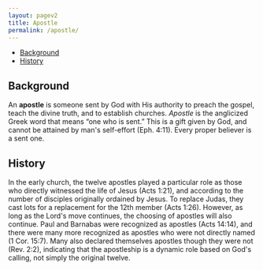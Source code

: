 ```yaml
---
layout: pagev2
title: Apostle
permalink: /apostle/
---
```

- [Background](#background)
- [History](#history)

## Background

An **apostle** is someone sent by God with His authority to preach the gospel, teach the divine truth, and to establish churches. *Apostle* is the anglicized Greek word that means “one who is sent.” This is a gift given by God, and cannot be attained by man's self-effort (Eph. 4:11). Every proper believer is a sent one. 

## History

In the early church, the twelve apostles played a particular role as those who directly witnessed the life of Jesus (Acts 1:21), and according to the number of disciples originally ordained by Jesus. To replace Judas, they cast lots for a replacement for the 12th member (Acts 1:26). However, as long as the Lord's move continues, the choosing of apostles will also continue. Paul and Barnabas were recognized as apostles (Acts 14:14), and there were many more recognized as apostles who were not directly named (1 Cor. 15:7). Many also declared themselves apostles though they were not (Rev. 2:2), indicating that the apostleship is a dynamic role based on God's calling, not simply the original twelve.

